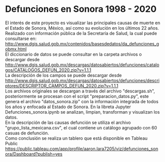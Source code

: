 # Defunciones en Sonora 1998 - 2020
El interés de este proyecto es visualizar las principales causas de muerte en el Estado de Sonora, México, así como su evolución en los últimos 22 años.
Realizado con información pública de la Secretaría de Salud, la cual puede consultarse en: http://www.dgis.salud.gob.mx/contenidos/basesdedatos/da_defunciones_gobmx.html \
El diccionario de datos se puede consultar en la carpeta archivos o descargar desde http://www.dgis.salud.gob.mx/descargas/datosabiertos/defunciones/catalogos/CATALOGOS_DEFUN_2020.zip?v=1.1.1 \
La descripción de los campos se puede descargar desde http://www.dgis.salud.gob.mx/descargas/datosabiertos/defunciones/descriptores/DESCRIPTOR_CAMPOS_DEFUN_2020.zip?v=1.1.1 \
Los archivos originales se descargan a través del archivo "descargas.sh", posteriormente se procesan con el script "preparacion_datos.py", este genera el archivo "datos_sonora.zip" con la información integrada de todos los años y enfocada al Estado de Sonora. En la libreta Jupyter Defunciones_sonora.ipynb se analizan, limpian, transforman y visualizan los datos.\
En la descripción de las causas defunción se utiliza el archivo "grupo_lista_mexicana.csv", el cual contiene un catálogo agrupado con 60 casuas de defunción. \
Como conclusión se realiza un tablero que está disponible en Tableau Public https://public.tableau.com/app/profile/aaron.lara7205/viz/defunciones_sonora/Dashboard?publish=yes
